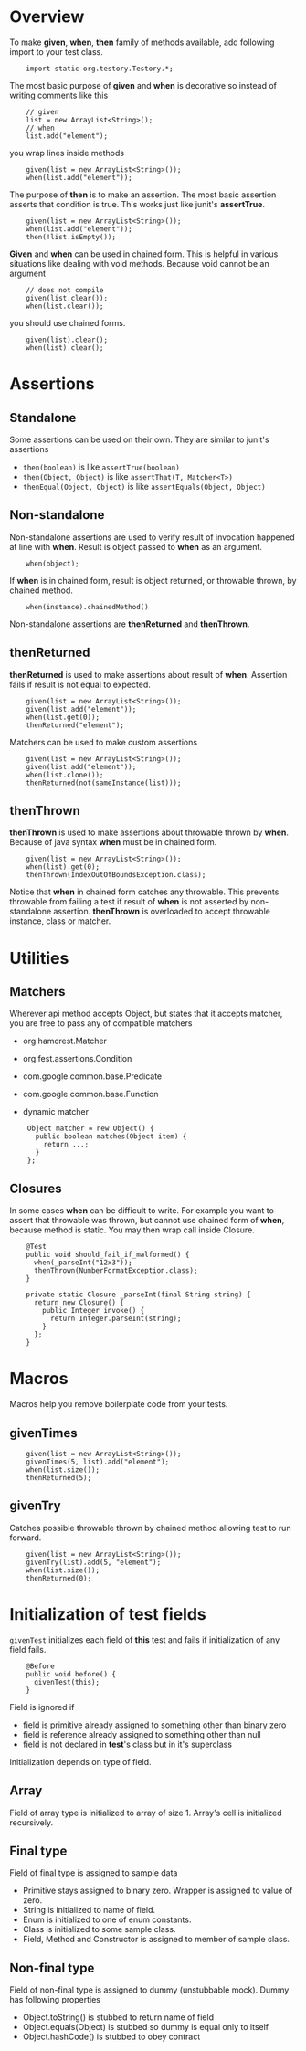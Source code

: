Overview
========

To make **given**, **when**, **then** family of methods available, add following import to your test class.

        import static org.testory.Testory.*;

The most basic purpose of **given** and **when** is decorative so instead of writing comments like this

        // given
        list = new ArrayList<String>();
        // when
        list.add("element");

you wrap lines inside methods

        given(list = new ArrayList<String>());
        when(list.add("element"));

The purpose of **then** is to make an assertion. The most basic assertion asserts that condition is true. This works just like junit's **assertTrue**.

        given(list = new ArrayList<String>());
        when(list.add("element"));
        then(!list.isEmpty());

**Given** and **when** can be used in chained form. This is helpful in various situations like dealing with void methods. Because void cannot be an argument

        // does not compile
        given(list.clear());
        when(list.clear());

you should use chained forms.

        given(list).clear();
        when(list).clear();


Assertions
==========

Standalone
----------

Some assertions can be used on their own. They are similar to junit's assertions

 - `then(boolean)` is like `assertTrue(boolean)`
 - `then(Object, Object)` is like `assertThat(T, Matcher<T>)`
 - `thenEqual(Object, Object)` is like `assertEquals(Object, Object)`

Non-standalone
--------------

Non-standalone assertions are used to verify result of invocation happened at line with **when**.
Result is object passed to **when** as an argument.

        when(object);
        
If **when** is in chained form, result is object returned, or throwable thrown, by chained method.

        when(instance).chainedMethod()  

Non-standalone assertions are **thenReturned** and **thenThrown**.

thenReturned
------------

**thenReturned** is used to make assertions about result of **when**. Assertion fails if result is not equal to expected.

        given(list = new ArrayList<String>());
        given(list.add("element"));
        when(list.get(0));
        thenReturned("element");

Matchers can be used to make custom assertions

        given(list = new ArrayList<String>());
        given(list.add("element"));
        when(list.clone());
        thenReturned(not(sameInstance(list)));

thenThrown
----------

**thenThrown** is used to make assertions about throwable thrown by **when**. Because of
java syntax **when** must be in chained form.

        given(list = new ArrayList<String>());
        when(list).get(0);
        thenThrown(IndexOutOfBoundsException.class);

Notice that **when** in chained form catches any throwable. This prevents throwable from failing a test if result of **when** is not asserted by non-standalone assertion.
**thenThrown** is overloaded to accept throwable instance, class or matcher.

Utilities
=========

Matchers
--------

Wherever api method accepts Object, but states that it accepts matcher, you are free to pass any of compatible matchers

 - org.hamcrest.Matcher
 - org.fest.assertions.Condition
 - com.google.common.base.Predicate
 - com.google.common.base.Function
 - dynamic matcher
 
        Object matcher = new Object() {
          public boolean matches(Object item) {
            return ...;
          }
        };

Closures
--------

In some cases **when** can be difficult to write. For example you want to assert that
throwable was thrown, but cannot use chained form of **when**, because method is static. You may then
wrap call inside Closure.

        @Test
        public void should_fail_if_malformed() {
          when(_parseInt("12x3"));
          thenThrown(NumberFormatException.class);
        }
        
        private static Closure _parseInt(final String string) {
          return new Closure() {
            public Integer invoke() {
              return Integer.parseInt(string);
            }
          };
        }


Macros
======

Macros help you remove boilerplate code from your tests.

givenTimes
----------

        given(list = new ArrayList<String>());
        givenTimes(5, list).add("element");
        when(list.size());
        thenReturned(5);

givenTry
--------

Catches possible throwable thrown by chained method allowing test to run forward. 

        given(list = new ArrayList<String>());
        givenTry(list).add(5, "element");
        when(list.size());
        thenReturned(0);

Initialization of test fields
=============================

`givenTest` initializes each field of **this** test and fails if initialization of any field fails.

        @Before
        public void before() {
          givenTest(this);
        }

Field is ignored if

 - field is primitive already assigned to something other than binary zero
 - field is reference already assigned to something other than null
 - field is not declared in **test**'s class but in it's superclass

Initialization depends on type of field.

Array
-----

Field of array type is initialized to array of size 1. Array's cell is initialized recursively.

Final type
----------

Field of final type is assigned to sample data

 - Primitive stays assigned to binary zero. Wrapper is assigned to value of zero.
 - String is initialized to name of field.
 - Enum is initialized to one of enum constants.
 - Class is initialized to some sample class.
 - Field, Method and Constructor is assigned to member of sample class.

Non-final type
--------------

Field of non-final type is assigned to dummy (unstubbable mock).
Dummy has following properties

 - Object.toString() is stubbed to return name of field
 - Object.equals(Object) is stubbed so dummy is equal only to itself
 - Object.hashCode() is stubbed to obey contract
